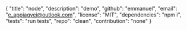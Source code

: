 {
	"title": "node",
	"description": "demo",
	"github": "emmanuel",
	"email": "e_appiagyei@outlook.com",
	"license": "MIT",
	"dependencies": "npm i",
	"tests": "run tests",
	"repo": "clean",
	"contribution": "none"
}